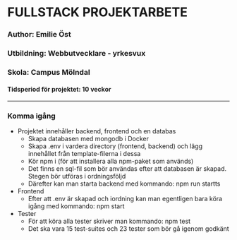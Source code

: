 # FULLSTACK PROJEKTARBETE

### Author: Emilie Öst

### Utbildning: Webbutvecklare - yrkesvux

### Skola: Campus Mölndal

#### Tidsperiod för projektet: 10 veckor

---

### Komma igång

- Projektet innehåller backend, frontend och en databas
    - Skapa databasen med mongodb i Docker
    - Skapa .env i vardera directory (frontend, backend) och lägg innehållet från template-filerna i dessa
    - Kör npm i (för att installera alla npm-paket som används)
    - Det finns en sql-fil som bör användas efter att databasen är skapad. Stegen bör utföras i ordningsföljd
    - Därefter kan man starta backend med kommando: npm run startts
- Frontend
    - Efter att .env är skapad och iordning kan man egentligen bara köra igång med kommando: npm start
- Tester
    - För att köra alla tester skriver man kommando: npm test
    - Det ska vara 15 test-suites och 23 tester som bör gå igenom godkänt